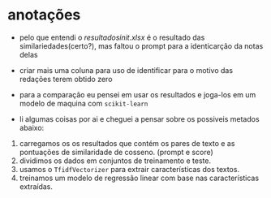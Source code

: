 # **anotações**

* pelo que entendi o *resultadosinit.xlsx* é o resultado das similariedades(certo?), mas faltou o prompt para a identicarção da notas delas

* criar mais uma coluna para uso de identificar para o motivo das redações terem obtido zero

* para a comparação eu pensei em usar os resultados e joga-los em um modelo de maquina com `scikit-learn `
* li algumas coisas por ai e cheguei a pensar sobre os possiveis metados abaixo:

1. carregamos os os resultados que contém os pares de texto e as pontuações de similaridade de cosseno. (prompt e score)
2. dividimos os dados em conjuntos de treinamento e teste.
3. usamos o `TfidfVectorizer` para extrair características dos textos.
4. treinamos um modelo de regressão linear com base nas características extraídas.
